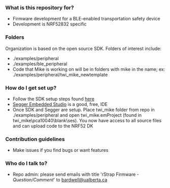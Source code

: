 
### What is this repository for? ###

* Firmware development for a BLE-enabled transportation safety device
* Development is NRF52832 specific

### Folders ###
Organization is based on the open source SDK. Folders of interest include:

* ./examples/peripheral
* ./examples/ble_peripheral
* Code that Mike is working on will be in folders with mike in the name; ex: ./examples/peripheral/twi_mike_newtemplate

### How do I get set up? ###

* Follow the SDK setup steps found [here](https://infocenter.nordicsemi.com/index.jsp?topic=%2Fcom.nordic.infocenter.sdk52.v0.9.1%2Findex.html)
* [Segger Embedded Studio](https://www.segger.com/products/development-tools/embedded-studio/) is a good, free, IDE
* Once SDK and Segger are setup. Place twi_mike folder from repo in ./examples/peripheral and open twi_mike.emProject (found in twi_mike\pca10040\blank\ses\). You now have access to all source files and can upload code to the NRF52 DK


### Contribution guidelines ###

* Make issues if you find bugs or want features

### Who do I talk to? ###

* Repo admin: please send emails with title 'rStrap Firmware - *Question/Comment*' to bardwell@ualberta.ca
